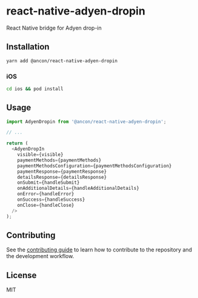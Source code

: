 # react-native-adyen-dropin

React Native bridge for Adyen drop-in

## Installation

```sh
yarn add @ancon/react-native-adyen-dropin
```

### iOS

```sh
cd ios && pod install
```

## Usage

```js
import AdyenDropin from '@ancon/react-native-adyen-dropin';

// ...

return (
  <AdyenDropIn
    visible={visible}
    paymentMethods={paymentMethods}
    paymentMethodsConfiguration={paymentMethodsConfiguration}
    paymentResponse={paymentResponse}
    detailsResponse={detailsResponse}
    onSubmit={handleSubmit}
    onAdditionalDetails={handleAdditionalDetails}
    onError={handleError}
    onSuccess={handleSuccess}
    onClose={handleClose}
  />
);
```

## Contributing

See the [contributing guide](CONTRIBUTING.md) to learn how to contribute to the repository and the development workflow.

## License

MIT

